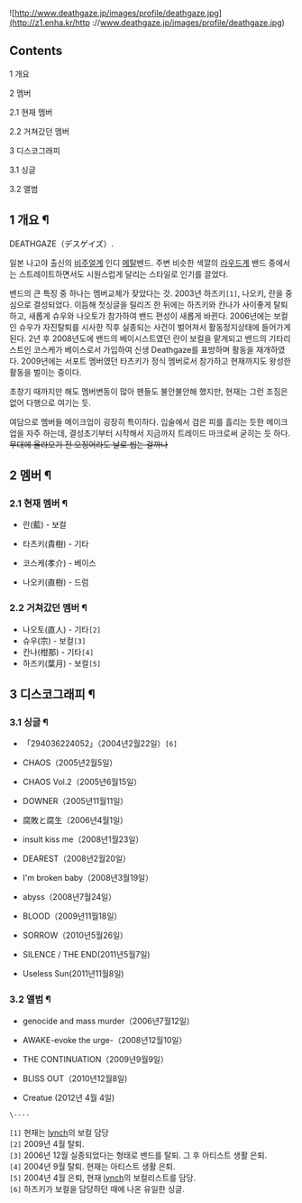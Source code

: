 ![http://www.deathgaze.jp/images/profile/deathgaze.jpg](http://z1.enha.kr/http
://www.deathgaze.jp/images/profile/deathgaze.jpg)

## Contents

    

1 개요

2 멤버

    

2.1 현재 멤버

2.2 거쳐갔던 멤버

3 디스코그래피

    

3.1 싱글

3.2 앨범

## 1 개요 ¶

  

DEATHGAZE（デスゲイズ）.  

  

일본 나고야 출신의 [비주얼계](%EB%B9%84%EC%A3%BC%EC%96%BC%EA%B3%84.md) 인디
[메탈](%EB%A9%94%ED%83%88.md)밴드. 주변 비슷한 색깔의
[라우드계](%EB%B9%84%EC%A3%BC%EC%96%BC%EA%B3%84/%EC%9E%A5%EB%A5%B4.md) 밴드 중에서는
스트레이트하면서도 시원스럽게 달리는 스타일로 인기를 끌었다.

  

밴드의 큰 특징 중 하나는 멤버교체가 잦았다는 것. 2003년 하즈키`[1]`, 나오키, 란을 중심으로 결성되었다. 이듬해 첫싱글을 릴리즈
한 뒤에는 하즈키와 칸나가 사이좋게 탈퇴하고, 새롭게 슈우와 나오토가 참가하여 밴드 편성이 새롭게 바뀐다. 2006년에는 보컬인 슈우가
자진탈퇴를 시사한 직후 실종되는 사건이 벌어져서 활동정지상태에 들어가게 된다. 2년 후 2008년도에 밴드의 베이시스트였던 란이 보컬을
맡게되고 밴드의 기타리스트인 코스케가 베이스로서 가입하여 신생 Deathgaze를 표방하며 활동을 재개하였다. 2009년에는 서포트 멤버였던
타츠키가 정식 멤버로서 참가하고 현재까지도 왕성한 활동을 벌이는 중이다.

  

초창기 때까지만 해도 멤버변동이 많아 팬들도 불안불안해 했지만, 현재는 그런 조짐은 없어 다행으로 여기는 듯.  

  

여담으로 멤버들 메이크업이 굉장히 특이하다. 입술에서 검은 피를 흘리는 듯한 메이크업을 자주 하는데, 결성초기부터 시작해서 지금까지 트레이드
마크로써 굳히는 듯 하다. <del>무대에 올라오기 전 오징어라도 날로 씹는 걸까나</del>

## 2 멤버 ¶

### 2.1 현재 멤버 ¶

  * 란(藍) - 보컬  

  * 타츠키(貴樹) - 기타  

  * 코스케(孝介) - 베이스  

  * 나오키(直樹) - 드럼  

### 2.2 거쳐갔던 멤버 ¶

  * 나오토(直人) - 기타`[2]`
  * 슈우(宗) - 보컬`[3]`
  * 칸나(柑那) - 기타`[4]`
  * 하즈키(葉月) - 보컬`[5]`  

## 3 디스코그래피 ¶

### 3.1 싱글 ¶

  * 「294036224052」（2004년2월22일）`[6]`
  * CHAOS（2005년2월5일）  

  * CHAOS Vol.2（2005년6월15일）  

  * DOWNER（2005년11월11일）  

  * 腐敗と腐生（2006년4월1일）  

  * insult kiss me（2008년1월23일）  

  * DEAREST（2008년2월20일）  

  * I'm broken baby（2008년3월19일）  

  * abyss（2008년7월24일）  

  * BLOOD（2009년11월18일）  

  * SORROW（2010년5월26일）  

  * SILENCE / THE END(2011년5월7일)  

  * Useless Sun(2011년11월8일)  

### 3.2 앨범 ¶

  * genocide and mass murder（2006년7월12일）  

  * AWAKE-evoke the urge-（2008년12월10일）  

  * THE CONTINUATION（2009년9월9일）  

  * BLISS OUT（2010년12월8일)  

  * Creatue (2012년 4월 4일)  

`\----`

`[1]` 현재는 [lynch](lynch.md)의 보컬 담당  
`[2]` 2009년 4월 탈퇴.  
`[3]` 2006년 12월 실종되었다는 형태로 밴드를 탈퇴. 그 후 아티스트 생활 은퇴.  
`[4]` 2004년 9월 탈퇴. 현재는 아티스트 생활 은퇴.  
`[5]` 2004년 4월 은퇴, 현재 [lynch](lynch.md)의 보컬리스트를 담당.  
`[6]` 하즈키가 보컬을 담당하던 때에 나온 유일한 싱글.

